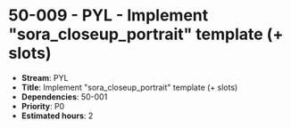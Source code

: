 # 50-009 - PYL - Implement "sora_closeup_portrait" template (+ slots)
- **Stream**: PYL
- **Title**: Implement "sora_closeup_portrait" template (+ slots)
- **Dependencies**: 50-001
- **Priority**: P0
- **Estimated hours**: 2


